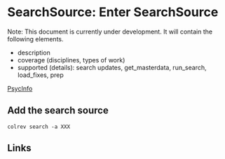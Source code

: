 # SearchSource: Enter SearchSource

Note: This document is currently under development. It will contain the following elements.

- description
- coverage (disciplines, types of work)
- supported (details): search updates, get_masterdata, run_search, load_fixes, prep

[PsycInfo](https://www.apa.org/pubs/databases/psycinfo)

## Add the search source

```
colrev search -a XXX
```

## Links
